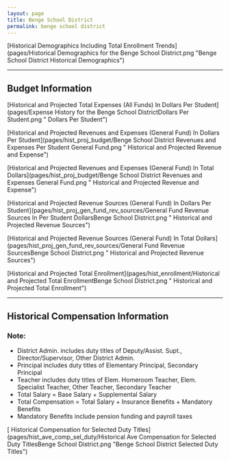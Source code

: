 ```yaml
---
layout: page
title: Benge School District
permalink: benge school district
---
```



[Historical Demographics Including Total Enrollment Trends](pages/Historical Demographics for the Benge School District.png "Benge School District Historical Demographics")

___

## Budget Information

[Historical and Projected Total Expenses (All Funds) In Dollars Per Student](pages/Expense History for the Benge School DistrictDollars Per Student.png " Dollars Per Student")

[Historical and Projected Revenues and Expenses (General Fund) In Dollars Per Student](pages/hist_proj_budget/Benge School District Revenues and Expenses Per Student General Fund.png " Historical and Projected Revenue and Expense")

[Historical and Projected Revenues and Expenses (General Fund) In Total Dollars](pages/hist_proj_budget/Benge School District Revenues and Expenses General Fund.png " Historical and Projected Revenue and Expense")

[Historical and Projected Revenue Sources (General Fund) In Dollars Per Student](pages/hist_proj_gen_fund_rev_sources/General Fund Revenue Sources In Per Student DollarsBenge School District.png " Historical and Projected Revenue Sources")

[Historical and Projected Revenue Sources (General Fund) In Total Dollars](pages/hist_proj_gen_fund_rev_sources/General Fund Revenue SourcesBenge School District.png " Historical and Projected Revenue Sources")

[Historical and Projected Total Enrollment](pages/hist_enrollment/Historical and Projected Total EnrollmentBenge School District.png " Historical and Projected Total Enrollment")


___

## Historical Compensation Information
### Note:
- District Admin. includes duty titles of Deputy/Assist. Supt., Director/Supervisor, Other District Admin.
- Principal includes duty titles of Elementary Principal, Secondary Principal
- Teacher includes duty titles of Elem. Homeroom Teacher, Elem. Specialist Teacher, Other Teacher, Secondary Teacher
- Total Salary = Base Salary + Supplemental Salary
- Total Compensation = Total Salary + Insurance Benefits + Mandatory Benefits
- Mandatory Benefits include pension funding and payroll taxes

[ Historical Compensation for Selected Duty Titles](pages/hist_ave_comp_sel_duty/Historical Ave Compensation for Selected Duty TitlesBenge School District.png "Benge School District Selected Duty Titles")

